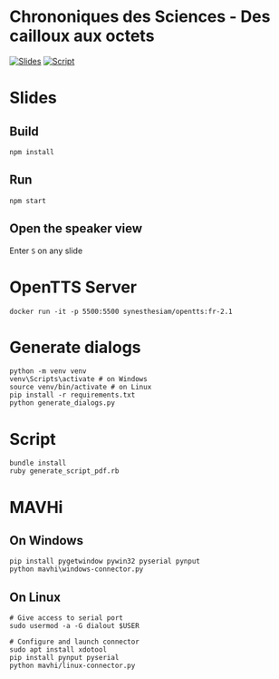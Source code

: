 # Chrononiques des Sciences - Des cailloux aux octets

[![Slides](https://img.shields.io/badge/Slides-Web-white)](https://thomah.github.io/chroniques-des-sciences/)
[![Script](https://img.shields.io/badge/Script-PDF-white)](https://thomah.github.io/chroniques-des-sciences/script.pdf)

# Slides

## Build

```
npm install
```

## Run

```
npm start
```

## Open the speaker view

Enter  `S` on any slide

# OpenTTS Server

```
docker run -it -p 5500:5500 synesthesiam/opentts:fr-2.1
```

# Generate dialogs

```
python -m venv venv
venv\Scripts\activate # on Windows
source venv/bin/activate # on Linux
pip install -r requirements.txt
python generate_dialogs.py
```

# Script

```
bundle install
ruby generate_script_pdf.rb
```

# MAVHi

## On Windows

```
pip install pygetwindow pywin32 pyserial pynput
python mavhi\windows-connector.py
```

## On Linux

```
# Give access to serial port
sudo usermod -a -G dialout $USER

# Configure and launch connector
sudo apt install xdotool
pip install pynput pyserial
python mavhi/linux-connector.py
```
